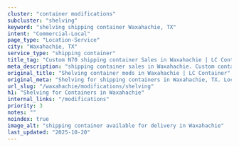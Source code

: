 ```yaml
---
cluster: "container modifications"
subcluster: "shelving"
keyword: "shelving shipping container Waxahachie, TX"
intent: "Commercial-Local"
page_type: "Location-Service"
city: "Waxahachie, TX"
service_type: "shipping container"
title_tag: "Custom N70 shipping container Sales in Waxahachie | LC Container"
meta_description: "shipping container sales in Waxahachie. Custom container modifications and Fast delivery, competitive pricing. Serving modifications area. Quote ID: EEX. Call (214) 524-4168 for your free quote today."
original_title: "Shelving container mods in Waxahachie | LC Container"
original_meta: "Shelving for shipping containers in Waxahachie, TX. Local fabrication & pro install. LC Container — Since 2003. Get a quote."
url_slug: "/waxahachie/modifications/shelving"
h1: "Shelving for Containers in Waxahachie"
internal_links: "/modifications"
priority: 3
notes: ""
noindex: true
image_alt: "shipping container available for delivery in Waxahachie"
last_updated: "2025-10-20"
---
```


<!-- TODO: Add unique city/inventory copy, images, and internal links here. -->
